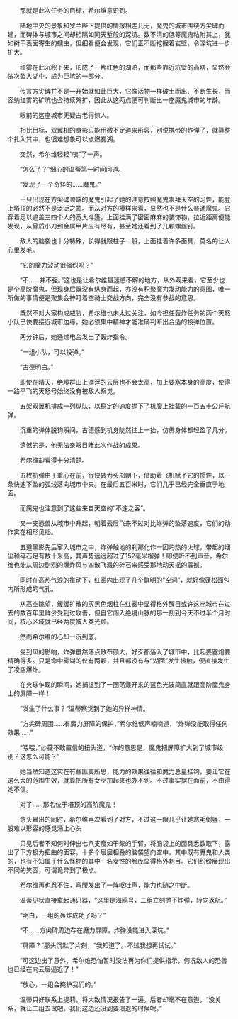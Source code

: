 　　那就是此次任务的目标，希尔维意识到。

　　陆地中央的景象和罗兰陛下提供的情报相差几无，魔鬼的城市围绕方尖碑而建，而碑体与城市之间却相隔如同天堑般的深坑。数不清的低等魔鬼粘附其上，犹如树干表面寄生的蠕虫，但细看便会发现，它们正不断挖掘着岩壁，令深坑进一步扩大。

　　红雾在此沉积下来，形成了一片红色的湖泊，而那些靠近坑壁的高塔，显然会依次坠入湖中，成为巨坑的一部分。

　　传言方尖碑并不是一开始就如此巨大，它像活物一样破土而出、不断生长，而容纳红雾的矿坑也会持续外扩，因此从这两点便可判断出一座魔鬼城市的年龄。

　　眼前的这座城市无疑古老得惊人。

　　相比目标，双翼机的身影只能用微不足道来形容，别说携带的炸弹了，就算整个扎入其中，也很难想象可以点燃雾湖。

　　突然，希尔维轻轻“咦”了一声。

　　“怎么了？”细心的温蒂第一时间问道。

　　“发现了一个奇怪的……魔鬼。”

　　一只出现在方尖碑顶端的魔鬼引起了她的注意按照魔鬼崇拜天空的习性，能登上塔顶的必然不是泛泛之辈。而从对方的模样来看，显然也不是什么普通魔鬼。它穿着足以遮盖三四个人的宽大斗篷，上面挂满了密密麻麻的装饰物，拉近距离便能发现，从骨质小刀到金属甲片应有尽有，甚至她还看到了几颗螺丝钉。

　　敌人的脑袋也十分特殊，长得就跟柱子一般，上面挂着许多面具，莫名的让人心里发毛。

　　“它的魔力波动很强烈吗？”

　　“不……并不强。”这也是让希尔维最迷惑不解的地方，从外观来看，它至少也是个高阶魔鬼，但现身后既没有纵身而起，亦没有积聚魔力发动能力的意图，唯一所做的事情便是聚集会神盯着空骑士交战方向，完全没有参战的意思。

　　既然不对大家构成威胁，希尔维也未太过关注，如今担任轰炸任务的两个天怒小队已快要接近城市边缘，她必须集中精神才能准确判断出合适的投弹位置。

　　两分钟后，她通过电台发出了轰炸指令。

　　“一组小队，可以投弹。”

　　“古德明白。”

　　即使在晴天，绝境群山上漂浮的云层也不会太高，加上要塞本身的高度，使得一路平飞的天怒号始终没有被敌人察觉。

　　五架双翼机排成一列纵队，以稳定的速度抛下了机腹上挂载的一百五十公斤航弹。

　　沉重的弹体脱钩瞬间，古德感到机身陡然往上一抬，仿佛身体都轻盈了几分。

　　遗憾的是，他无法亲眼目睹此次作战的成果。

　　希尔维却看得十分清楚。

　　五枚航弹由于重心在前，很快转为头部朝下，借助着飞机赋予它的惯性，以一条快速下坠的弧线落向城市中央。在最后五百米时，它们几乎已经完全垂直于地面。

　　而魔鬼也注意到了这些来自天空的“不速之客”。

　　又一支恐兽从城市中升起，朝着云层飞来不过对比炸弹的坠落速度，它们的动作实在相形见绌。

　　五道黑影先后窜入城市之中，炸弹触地的刹那化作一团灼热的火球，带起的烟尘和碎石足有数十米高，其声势远远超过了152毫米榴弹！即使听不到声音，希尔维也能从周边剧烈的爆炸风与四散飞溅的碎石来感受那地动天摇的震撼。

　　同时在高热气浪的推动下，红雾内出现了几个鲜明的“空洞”，就好像蓬松面包内所形成的气孔。

　　从高空眺望，缓缓扩散的灰黑色烟柱在红雾中显得格外醒目或许这座城市在过去的数百年里鲜少受到过攻击，但自它闯入绝境山脉的那一刻到今天不过半个月时间，核心区域就已经两度被人类光顾。

　　然而希尔维的心却一沉到底。

　　受到风的影响，炸弹虽然落点散布颇大，好歹都落入了城市中，比起要塞炮要精确得多。只是命中雾湖的仅有两颗，并且都没有与“湖面”发生接触，便直接发生了凌空爆炸。

　　在火球乍现的瞬间，她捕捉到了一圈荡漾开来的蓝色光波简直就跟高阶魔鬼身上的屏障一样！

　　“发生了什么事？”温蒂察觉到了她的异样神情。

　　“方尖碑周围……有魔力屏障的保护，”希尔维低声喃喃道，“炸弹没能取得任何效果……”

　　“喂喂，”纱薇不敢置信的扭头道，“你的意思是，魔鬼把屏障扩大到了城市级别？这怎么可能？”

　　她当然知道这实在有些匪夷所思，能力的效果往往和魔力总量挂钩，要让它在这么大的范围生效，就算把所有女巫加起来也办不到。不过事实摆在面前，不由得她不信。

　　对了……那名位于塔顶的高阶魔鬼！

　　念头冒出的同时，希尔维再次看到了对方，不过这一眼几乎让她寒毛倒竖，一股难以形容的感觉涌上心头

　　只见后者不知何时伸出七八支瘦如干柴的手臂，将脑袋上的面具悉数取下，露出了下方极为扭曲的面容。十多个层层相叠的脑袋望向空中，其中既有魔鬼和人类的，也有不知属于什么怪物的其中一名女性的脸庞显得格外刺目。它们纷纷展现出不同的笑容，可谓诡异到了极点。

　　希尔维再也忍不住，弯腰发出了一阵呕吐声，能力也随之中断。

　　温蒂见状直接拿起通讯器，“这里是海鸥号，二组立刻抛下炸弹，转向返航。”

　　“明白，一组的轰炸成功了吗？”

　　“不……方尖碑周边存在魔力屏障，炸弹没能进入深坑。”

　　“屏障？”那头沉默了片刻，“我知道了。不过我想再试试。”

　　“可这边出了意外，希尔维恐怕暂时没法再为你们提供指示，何况敌人的恐兽也已经在向云层逼近了！”

　　“放心，一组会掩护我们的。”

　　温蒂只好联系上提莉，将大致情况报告了一遍。后者却毫不在意道，“没关系，就让二组去试吧，我们这边还没到要溃退的时候呢。”
